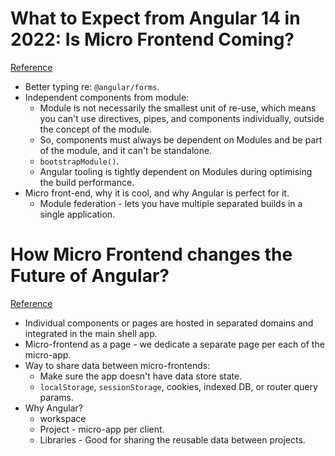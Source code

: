 # What to Expect from Angular 14 in 2022: Is Micro Frontend Coming?
[Reference](https://itnext.io/what-to-expect-from-angular-14-in-2022-is-micro-frontend-coming-7932566f773)

- Better typing re: `@angular/forms`.
- Independent components from module:
  - Module is not necessarily the smallest unit of re-use, which means you can't use directives, pipes, and components individually, outside the concept of the module.
  - So, components must always be dependent on Modules and be part of the module, and it can't be standalone.
  - `bootstrapModule()`.
  - Angular tooling is tightly dependent on Modules during optimising the build performance.
- Micro front-end, why it is cool, and why Angular is perfect for it.
  - Module federation - lets you have multiple separated builds in a single application.

# How Micro Frontend changes the Future of Angular?
[Reference](https://itnext.io/how-micro-frontend-changes-the-future-of-angular-bb4deb2cfdad)

- Individual components or pages are hosted in separated domains and integrated in the main shell app.
- Micro-frontend as a page - we dedicate a separate page per each of the micro-app.
- Way to share data between micro-frontends:
  -  Make sure the app doesn't have data store state.
  - `localStorage`, `sessionStorage`, cookies, indexed DB, or router query params.
- Why Angular?
  - workspace
  - Project - micro-app per client.
  - Libraries - Good for sharing the reusable data between projects.
